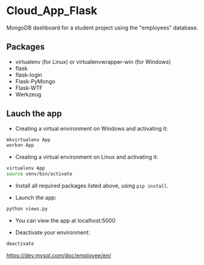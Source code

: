 # Cloud_App_Flask

MongoDB dashboard for a student project using the "employees" database.

## Packages

* virtualenv (for Linux) or virtualenvwrapper-win (for Windows)
* flask
* flask-login
* Flask-PyMongo
* Flask-WTF
* Werkzeug

## Lauch the app

* Creating a virtual environment on Windows and activating it:

```bash
mkvirtualenv App
workon App
```

* Creating a virtual environment on Linux and activating it:

```bash
virtualenv App
source venv/bin/activate
```

* Install all required packages listed above, using ```pip install```.

* Launch the app:

```bash
python views.py
```

* You can view the app at localhost:5000

* Deactivate your environment:

```bash
deactivate
```

https://dev.mysql.com/doc/employee/en/

